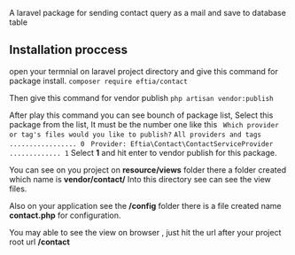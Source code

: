   A laravel package for sending contact query as a mail and save to database table

##  Installation proccess

open your termnial on laravel project directory and give this command for package install.
`composer require eftia/contact`

Then give this command for vendor publish
`php artisan vendor:publish`

After play this command you can see bounch of package list, Select this package from the list, It must be the number one like this
` Which provider or tag's files would you like to publish?`
 ` All providers and tags ................. 0  `
  `Provider: Eftia\Contact\ContactServiceProvider ............. 1`
Select **1** and hit enter to vendor  publish for this package.

You can see on you project on **resource/views** folder there a folder created which name is **vendor/contact/** Into this directory see can see the view files.

Also on your application see the **/config** folder there is a file created name **contact.php** for configuration.

You may able to see the view on browser , just hit the url after your project root url **/contact** 